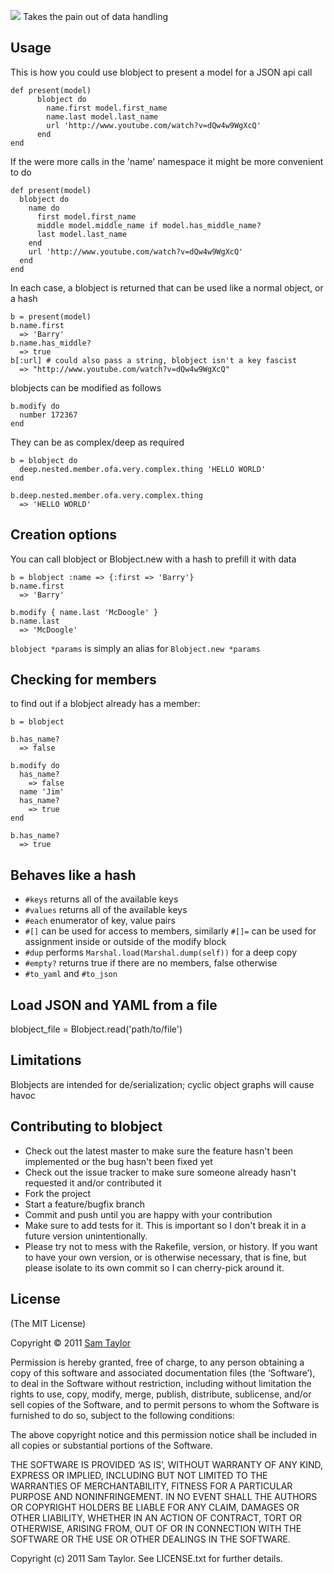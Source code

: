 ![](https://github.com/sjltaylor/blobject/raw/master/blobject.png)
Takes the pain out of data handling

## Usage

This is how you could use blobject to present a model for a JSON api call

    def present(model)
    	  blobject do
    	    name.first model.first_name
    	    name.last model.last_name
    	    url 'http://www.youtube.com/watch?v=dQw4w9WgXcQ'
    	  end
    end

If the were more calls in the 'name' namespace it might be more convenient to do

    def present(model)
      blobject do
        name do
          first model.first_name
          middle model.middle_name if model.has_middle_name?
          last model.last_name
        end
        url 'http://www.youtube.com/watch?v=dQw4w9WgXcQ'
      end
    end

In each case, a blobject is returned that can be used like a normal object, or a hash

    b = present(model)
    b.name.first
      => 'Barry'
    b.name.has_middle?
      => true
    b[:url] # could also pass a string, blobject isn't a key fascist
      => "http://www.youtube.com/watch?v=dQw4w9WgXcQ"

blobjects can be modified as follows

    b.modify do
      number 172367
    end

They can be as complex/deep as required

    b = blobject do
      deep.nested.member.ofa.very.complex.thing 'HELLO WORLD'
    end
    
    b.deep.nested.member.ofa.very.complex.thing
      => 'HELLO WORLD'
      


	
## Creation options

You can call blobject or Blobject.new with a hash to prefill it with data

    b = blobject :name => {:first => 'Barry'}
    b.name.first
      => 'Barry'
    
    b.modify { name.last 'McDoogle' }
    b.name.last
      => 'McDoogle'

`blobject *params` is simply an alias for `Blobject.new *params`

## Checking for members

to find out if a blobject already has a member:

    b = blobject
    
    b.has_name?
      => false
    
    b.modify do
      has_name?
        => false
      name 'Jim'
      has_name?
        => true
    end
    
    b.has_name?
      => true

## Behaves like a hash

* `#keys` returns all of the available keys
* `#values` returns all of the available keys
* `#each` enumerator of key, value pairs
* `#[]` can be used for access to members, similarly `#[]=` can be used for assignment inside or outside of the modify block
* `#dup` performs `Marshal.load(Marshal.dump(self))` for a deep copy
* `#empty?` returns true if there are no members, false otherwise
* `#to_yaml` and `#to_json`

## Load JSON and YAML from a file

  blobject_file = Blobject.read('path/to/file')

## Limitations

Blobjects are intended for de/serialization; cyclic object graphs will cause havoc


## Contributing to blobject
 
* Check out the latest master to make sure the feature hasn't been implemented or the bug hasn't been fixed yet
* Check out the issue tracker to make sure someone already hasn't requested it and/or contributed it
* Fork the project
* Start a feature/bugfix branch
* Commit and push until you are happy with your contribution
* Make sure to add tests for it. This is important so I don't break it in a future version unintentionally.
* Please try not to mess with the Rakefile, version, or history. If you want to have your own version, or is otherwise necessary, that is fine, but please isolate to its own commit so I can cherry-pick around it.

## License

(The MIT License)

Copyright © 2011 [Sam Taylor](http://sjltaylor.com/)

Permission is hereby granted, free of charge, to any person obtaining a copy of this software and associated documentation files (the ‘Software’), to deal in the Software without restriction, including without limitation the rights to use, copy, modify, merge, publish, distribute, sublicense, and/or sell copies of the Software, and to permit persons to whom the Software is furnished to do so, subject to the following conditions:

The above copyright notice and this permission notice shall be included in all copies or substantial portions of the Software.

THE SOFTWARE IS PROVIDED ‘AS IS’, WITHOUT WARRANTY OF ANY KIND, EXPRESS OR IMPLIED, INCLUDING BUT NOT LIMITED TO THE WARRANTIES OF MERCHANTABILITY, FITNESS FOR A PARTICULAR PURPOSE AND NONINFRINGEMENT. IN NO EVENT SHALL THE AUTHORS OR COPYRIGHT HOLDERS BE LIABLE FOR ANY CLAIM, DAMAGES OR OTHER LIABILITY, WHETHER IN AN ACTION OF CONTRACT, TORT OR OTHERWISE, ARISING FROM, OUT OF OR IN CONNECTION WITH THE SOFTWARE OR THE USE OR OTHER DEALINGS IN THE SOFTWARE.

Copyright (c) 2011 Sam Taylor. See LICENSE.txt for
further details.

